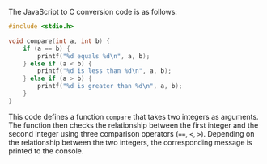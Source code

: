 The JavaScript to C conversion code is as follows:

```c
#include <stdio.h>

void compare(int a, int b) {
    if (a == b) {
        printf("%d equals %d\n", a, b);
    } else if (a < b) {
        printf("%d is less than %d\n", a, b);
    } else if (a > b) {
        printf("%d is greater than %d\n", a, b);
    }
}
```

This code defines a function `compare` that takes two integers as arguments. The function then checks the relationship between the first integer and the second integer using three comparison operators (`==`, `<`, `>`). Depending on the relationship between the two integers, the corresponding message is printed to the console.
